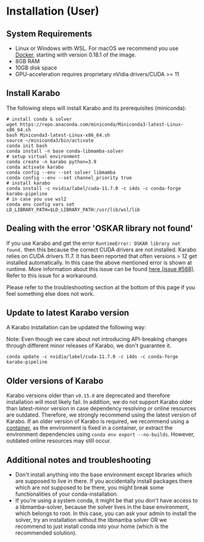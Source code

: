 # Installation (User)

## System Requirements
- Linux or Windows with WSL. For macOS we recommend you use [Docker](container.md), starting with version 0.18.1 of the image.
- 8GB RAM
- 10GB disk space
- GPU-acceleration requires proprietary nVidia drivers/CUDA >= 11

## Install Karabo
The following steps will install Karabo and its prerequisites (miniconda):

```shell
# install conda & solver
wget https://repo.anaconda.com/miniconda/Miniconda3-latest-Linux-x86_64.sh
bash Miniconda3-latest-Linux-x86_64.sh
source ~/miniconda3/bin/activate
conda init bash
conda install -n base conda-libmamba-solver
# setup virtual environment
conda create -n karabo python=3.9
conda activate karabo
conda config --env --set solver libmamba
conda config --env --set channel_priority true
# install karabo
conda install -c nvidia/label/cuda-11.7.0 -c i4ds -c conda-forge karabo-pipeline
# in case you use wsl2
conda env config vars set LD_LIBRARY_PATH=$LD_LIBRARY_PATH:/usr/lib/wsl/lib
```

## Dealing with the error 'OSKAR library not found'
If you use Karabo and get the error `RuntimeError: OSKAR library not found.` then this because the correct CUDA drivers are not installed. Karabo relies on CUDA drivers 11.7. It has been reported that often versions > 12 get installed automatically. In this case the above mentioned error is shown at runtime. More information about this issue can be found [here (issue #568)](https://github.com/i4Ds/Karabo-Pipeline/issues/568). Refer to this issue for a workaround.

Please refer to the troubleshooting section at the bottom of this page if you feel something else does not work.

## Update to latest Karabo version
A Karabo installation can be updated the following way:

Note: Even though we care about not introducing API-breaking changes through different minor releases of Karabo, we don't guarantee it.

```
conda update -c nvidia/label/cuda-11.7.0 -c i4ds -c conda-forge karabo-pipeline
```

## Older versions of Karabo
Karabo versions older than `v0.15.0` are deprecated and therefore installation will most likely fail. In addition, we do not support Karabo older than latest-minor version in case dependency resolving or online resources are outdated. Therefore, we strongly recommend using the latest version of Karabo. If an older version of Karabo is required, we recommend using a [container](container.md), as the environment is fixed in a container, or extract the environment dependencies using `conda env export --no-builds`. However, outdated online resources may still occur.


## Additional notes and troubleshooting
- Don't install anything into the base environment except libraries which are supposed to live in there. If you accidentally install packages there which are not supposed to be there, you might break some functionalities of your conda-installation.
- If you're using a system conda, it might be that you don't have access to a libmamba-solver, because the solver lives in the base environment, which belongs to root. In this case, you can ask your admin to install the solver, try an installation without the libmamba solver OR we recommend to just install conda into your home (which is the recommended solution).
